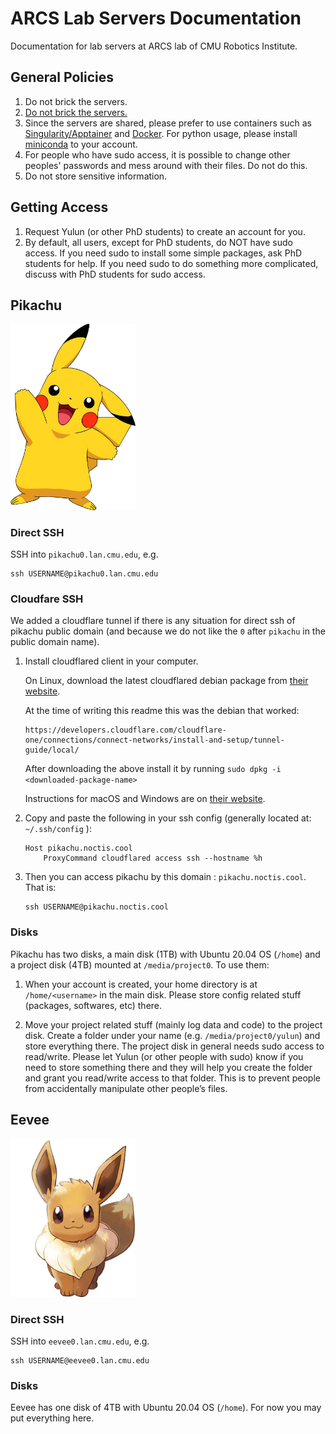 # ARCS Lab Servers Documentation

Documentation for lab servers at ARCS lab of CMU Robotics Institute.

## General Policies

1. Do not brick the servers.
1. [Do not brick the servers.](https://www.youtube.com/watch?v=dC1yHLp9bWA&t=12)
1. Since the servers are shared, please prefer to use containers such as [Singularity/Apptainer](https://apptainer.org) and [Docker](https://www.docker.com/). For python usage, please install [miniconda](https://docs.conda.io/en/latest/miniconda.html) to your account.
1. For people who have sudo access, it is possible to change other peoples' passwords and mess around with their files. Do not do this.
1. Do not store sensitive information.

## Getting Access

1. Request Yulun (or other PhD students) to create an account for you.
1. By default, all users, except for PhD students, do NOT have sudo access. If you need sudo to install some simple packages, ask PhD students for help. If you need sudo to do something more complicated, discuss with PhD students for sudo access.

## Pikachu

<img src="img/pikachu.png" alt="drawing" width="200"/>

### Direct SSH

SSH into `pikachu0.lan.cmu.edu`, e.g.

```
ssh USERNAME@pikachu0.lan.cmu.edu
```

### Cloudfare SSH

We added a cloudflare tunnel if there is any situation for direct ssh of pikachu public domain (and because we do not like the `0` after `pikachu` in the public domain name).

1. Install cloudflared client in your computer.

   On Linux, download the latest cloudflared debian package from [their website](https://developers.cloudflare.com/cloudflare-one/connections/connect-networks/install-and-setup/tunnel-guide/local/).

   At the time of writing this readme this was the debian that worked:

   ```
   https://developers.cloudflare.com/cloudflare-one/connections/connect-networks/install-and-setup/tunnel-guide/local/
   ```

   After downloading the above install it by running `sudo dpkg -i <downloaded-package-name>`

   Instructions for macOS and Windows are on [their website](https://developers.cloudflare.com/cloudflare-one/connections/connect-networks/install-and-setup/tunnel-guide/local/).

1. Copy and paste the following in your ssh config (generally located at: `~/.ssh/config` ):

   ```
   Host pikachu.noctis.cool
       ProxyCommand cloudflared access ssh --hostname %h
   ```

1. Then you can access pikachu by this domain : `pikachu.noctis.cool`.
   That is:
   ```
   ssh USERNAME@pikachu.noctis.cool
   ```

### Disks

Pikachu has two disks, a main disk (1TB) with Ubuntu 20.04 OS (`/home`) and a project disk (4TB) mounted at `/media/project0`. To use them:

1. When your account is created, your home directory is at `/home/<username>` in the main disk. Please store config related stuff (packages, softwares, etc) there.

1. Move your project related stuff (mainly log data and code) to the project disk. Create a folder under your name (e.g. `/media/project0/yulun`) and store everything there. The project disk in general needs sudo access to read/write. Please let Yulun (or other people with sudo) know if you need to store something there and they will help you create the folder and grant you read/write access to that folder. This is to prevent people from accidentally manipulate other people’s files.


## Eevee

<img src="img/eevee.png" alt="drawing" width="200"/>


### Direct SSH

SSH into `eevee0.lan.cmu.edu`, e.g.

```
ssh USERNAME@eevee0.lan.cmu.edu
```

### Disks

Eevee has one disk of 4TB with Ubuntu 20.04 OS (`/home`). For now you may put everything here.